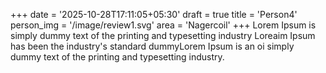 +++
date = '2025-10-28T17:11:05+05:30'
draft = true
title = 'Person4'
person_img = '/image/review1.svg'
area = 'Nagercoil'
+++
Lorem Ipsum is simply dummy text of the printing and typesetting industry Loreaim Ipsum has been the industry's standard dummyLorem Ipsum is an oi simply dummy text of the printing and typesetting industry.